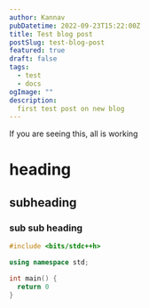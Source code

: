 ```yaml
---
author: Kannav
pubDatetime: 2022-09-23T15:22:00Z
title: Test blog post
postSlug: test-blog-post
featured: true
draft: false
tags:
  - test
  - docs
ogImage: ""
description:
  first test post on new blog
---
```


If you are seeing this, all is working

# heading
## subheading
### sub sub heading



```c++
#include <bits/stdc++h>

using namespace std;

int main() {
  return 0
}
```